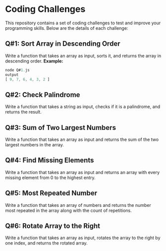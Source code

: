 # Coding Challenges

This repository contains a set of coding challenges to test and improve your programming skills. Below are the details of each challenge:

## Q#1: Sort Array in Descending Order
Write a function that takes an array as input, sorts it, and returns the array in descending order. 
**Example:**
```javascript
node Q#1.js
output
[ 9, 7, 6, 4, 3, 2 ]
```
## Q#2: Check Palindrome
Write a function that takes a string as input, checks if it is a palindrome, and returns the result.
## Q#3: Sum of Two Largest Numbers
Write a function that takes an array as input and returns the sum of the two largest numbers in the array.
## Q#4: Find Missing Elements
Write a function that takes an array as input and returns an array with every missing element from 0 to the highest entry.
## Q#5: Most Repeated Number
Write a function that takes an array of numbers and returns the number most repeated in the array along with the count of repetitions.
## Q#6: Rotate Array to the Right
Write a function that takes an array as input, rotates the array to the right by one index, and returns the rotated array.

